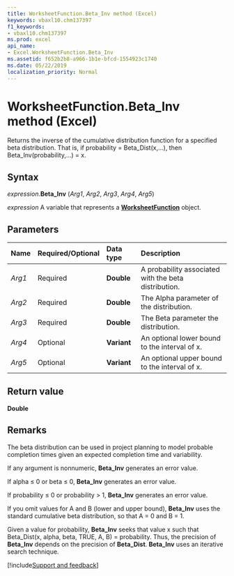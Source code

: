 ```yaml
---
title: WorksheetFunction.Beta_Inv method (Excel)
keywords: vbaxl10.chm137397
f1_keywords:
- vbaxl10.chm137397
ms.prod: excel
api_name:
- Excel.WorksheetFunction.Beta_Inv
ms.assetid: f652b2b8-a966-1b1e-bfcd-1554923c1740
ms.date: 05/22/2019
localization_priority: Normal
---
```



# WorksheetFunction.Beta_Inv method (Excel)

Returns the inverse of the cumulative distribution function for a specified beta distribution. That is, if probability = Beta_Dist(x,...), then Beta_Inv(probability,...) = x.


## Syntax

_expression_.**Beta_Inv** (_Arg1_, _Arg2_, _Arg3_, _Arg4_, _Arg5_)

_expression_ A variable that represents a **[WorksheetFunction](Excel.WorksheetFunction.md)** object.


## Parameters

|Name|Required/Optional|Data type|Description|
|:-----|:-----|:-----|:-----|
| _Arg1_|Required| **Double**|A probability associated with the beta distribution.|
| _Arg2_|Required| **Double**|The Alpha parameter of the distribution.|
| _Arg3_|Required| **Double**|The Beta parameter the distribution.|
| _Arg4_|Optional| **Variant**|An optional lower bound to the interval of x.|
| _Arg5_|Optional| **Variant**|An optional upper bound to the interval of x.|

## Return value

**Double**


## Remarks

The beta distribution can be used in project planning to model probable completion times given an expected completion time and variability.

If any argument is nonnumeric, **Beta_Inv** generates an error value.
    
If alpha ≤ 0 or beta ≤ 0, **Beta_Inv** generates an error value.
    
If probability ≤ 0 or probability > 1, **Beta_Inv** generates an error value.
    
If you omit values for A and B (lower and upper bound), **Beta_Inv** uses the standard cumulative beta distribution, so that A = 0 and B = 1.
    
Given a value for probability, **Beta_Inv** seeks that value x such that Beta_Dist(x, alpha, beta, TRUE, A, B) = probability. Thus, the precision of **Beta_Inv** depends on the precision of **Beta_Dist**. **Beta_Inv** uses an iterative search technique.




[!include[Support and feedback](~/includes/feedback-boilerplate.md)]